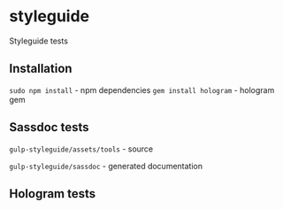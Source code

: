 # styleguide

Styleguide tests 

## Installation 

`sudo npm install` - npm dependencies 
`gem install hologram` - hologram gem 

## Sassdoc tests 

`gulp-styleguide/assets/tools` - source

`gulp-styleguide/sassdoc` - generated documentation 

## Hologram tests 